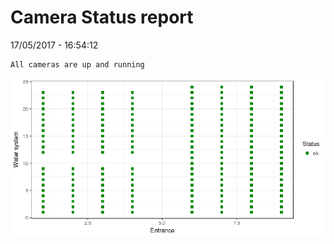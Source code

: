 Camera Status report
================
17/05/2017 - 16:54:12

    All cameras are up and running

![](camreport_files/figure-markdown_github/unnamed-chunk-2-1.png)
